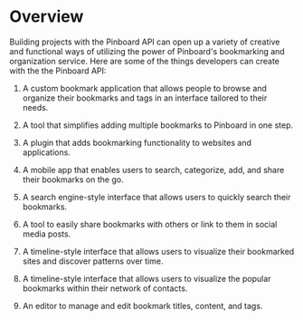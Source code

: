 # Overview

Building projects with the Pinboard API can open up a variety of creative and functional ways of utilizing the power of Pinboard's bookmarking and organization service. Here are some of the things developers can create with the the Pinboard API:

1. A custom bookmark application that allows people to browse and organize their bookmarks and tags in an interface tailored to their needs.

2. A tool that simplifies adding multiple bookmarks to Pinboard in one step.

3. A plugin that adds bookmarking functionality to websites and applications.

4. A mobile app that enables users to search, categorize, add, and share their bookmarks on the go.

5. A search engine-style interface that allows users to quickly search their bookmarks.

6. A tool to easily share bookmarks with others or link to them in social media posts.

7. A timeline-style interface that allows users to visualize their bookmarked sites and discover patterns over time.

8. A timeline-style interface that allows users to visualize the popular bookmarks within their network of contacts.

9. An editor to manage and edit bookmark titles, content, and tags.
